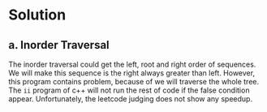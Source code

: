 # Solution
## a. Inorder Traversal
The inorder traversal could get the left, root and right order of sequences. 
We will make this sequence is the right always greater than left.
However, this program contains problem, because of we will traverse the whole tree. The `ii` program of c++ will not run the rest of code if the false condition appear. Unfortunately, the leetcode judging does not show any speedup.
